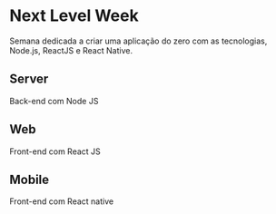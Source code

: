 # Next Level Week 
Semana dedicada a criar uma aplicação do zero com as tecnologias, Node.js, ReactJS e React Native.

## Server 

Back-end com Node JS

## Web

Front-end com React JS

## Mobile 

Front-end com React native